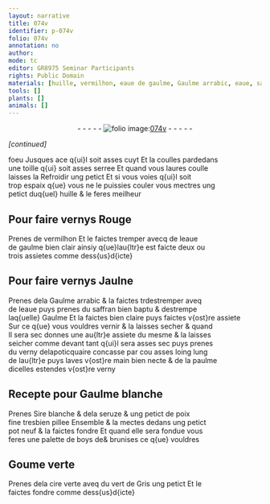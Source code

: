 ```yaml
---
layout: narrative
title: 074v
identifier: p-074v
folio: 074v
annotation: no
author:
mode: tc
editor: GR8975 Seminar Participants
rights: Public Domain
materials: [huille, vermilhon, eaue de gaulme, Gaulme arrabic, eaue, saffran, Gaulme, Sire blanche, seruze, poix, boys, Goume, cire verte, vert de Gris]
tools: []
plants: []
animals: []
---
```


<div class="folio" align="center">- - - - - <a href="http://gallica.bnf.fr/ark:/12148/btv1b10500001g/f154.image" target="_blank"><img src="https://cu-mkp.github.io/2017-workshop-edition/assets/photo-icon.png" alt="folio image: " style="display:inline-block; margin-bottom:-3px;"/>074v</a> - - - - - </div>  
 
*[continued]*
  
foeu Jusques ace q{ui}l soit asses cuyt Et la coulles pardedans<br/> une toille q{ui} soit asses serree Et quand vous laures coulle<br/> laisses la Refroidir ung petict Et si vous voies q{ui}l soit<br/> trop espaix q{ue} vous ne le puissies couler vous mectres ung<br/> petict duq{uel} <span class="m">huille</span> & le feres meilheur
 
 
  

## Pour faire vernys Rouge

 
Prenes de <span class="m">vermilhon</span> Et le faictes tremper avecq de l<span class="m">eaue<br/> de gaulme</span> bien clair ainsiy q{ue}lau{ltr}e est faicte deux ou<br/> trois assietes comme dess{us}d{icte} 
 
 
  

## Pour faire vernys Jaulne

 
Prenes dela <span class="m">Gaulme arrabic</span> & la faictes <span class="del">tr</span><span class="add">d</span>estremper aveq<br/> de l<span class="m">eaue</span> puys prenes du <span class="m">saffran</span> bien baptu & destrempe<br/> laq{uelle} <span class="m">Gaulme</span> Et la faictes bien claire puys faictes v{ost}re assiete<br/> Sur ce q{ue} vous vouldres vernir & la laisses secher & quand<br/> Il sera sec donnes une au{ltr}e assiete du mesme & la laisses<br/> seicher comme devant tant q{ui}l sera asses sec puys prenes<br/> du verny del<span class="pro">apoticquaire</span> concasse par cou asses loing lung<br/> de lau{ltr}e puys laves v{ost}re main bien necte & de la paulme<br/> dicelles estendes v{ost}re verny 
 
 
  

## Recepte pour <span class="m">Gaulme</span> blanche

 
Prenes <span class="m">Sire blanche</span> & dela <span class="m">seruze</span> & ung petict de <span class="m">poix</span><br/> fine tresbien pillee Ensemble & la mectes dedans ung petict<br/> pot neuf & la faictes fondre Et quand elle sera fondue vous<br/> feres une palette de <span class="m">boys</span> <span class="del">de</span><span class="add">&</span> brunises ce q{ue} vouldres
 
 
  

## <span class="m">Goume</span> verte

 
Prenes dela <span class="m">cire verte</span> aveq du <span class="m">vert de Gris</span> ung petict Et le<br/> faictes fondre comme dess{us}d{icte} 
 
